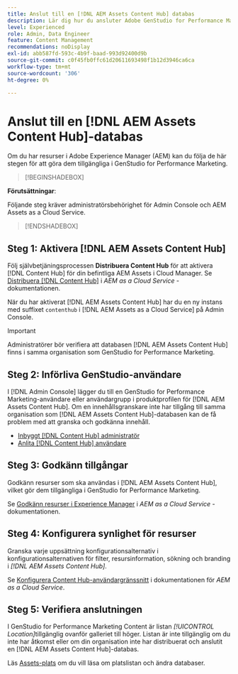 ```yaml
---
title: Anslut till en [!DNL AEM Assets Content Hub] databas
description: Lär dig hur du ansluter Adobe GenStudio for Performance Marketing till en Adobe Experience Manager (AEM) [!DNL Content Hub] -databas och utnyttjar befintligt godkänt innehåll.
level: Experienced
role: Admin, Data Engineer
feature: Content Management
recommendations: noDisplay
exl-id: abb587fd-593c-4b9f-baad-993d92400d9b
source-git-commit: c0f45fb0ffc61d20611693498f1b12d3946ca6ca
workflow-type: tm+mt
source-wordcount: '306'
ht-degree: 0%

---
```


# Anslut till en [!DNL AEM Assets Content Hub]-databas

Om du har resurser i Adobe Experience Manager (AEM) kan du följa de här stegen för att göra dem tillgängliga i GenStudio for Performance Marketing.

>[!BEGINSHADEBOX]

**Förutsättningar**:

Följande steg kräver administratörsbehörighet för Admin Console och AEM Assets as a Cloud Service.

>[!ENDSHADEBOX]

## Steg 1: Aktivera [!DNL AEM Assets Content Hub]

Följ självbetjäningsprocessen **Distribuera Content Hub** för att aktivera [!DNL Content Hub] för din befintliga AEM Assets i Cloud Manager. Se [Distribuera [!DNL Content Hub]](https://experienceleague.adobe.com/sv/docs/experience-manager-cloud-service/content/assets/content-hub/deploy-content-hub) i _AEM as a Cloud Service_ -dokumentationen.

När du har aktiverat [!DNL AEM Assets Content Hub] har du en ny instans med suffixet `contenthub` i [!DNL AEM Assets as a Cloud Service] på Admin Console.

>[!IMPORTANT]
>
>Administratörer bör verifiera att databasen [!DNL AEM Assets Content Hub] finns i samma organisation som GenStudio for Performance Marketing.

## Steg 2: Införliva GenStudio-användare

I [!DNL Admin Console] lägger du till en GenStudio for Performance Marketing-användare eller användargrupp i produktprofilen för [!DNL AEM Assets Content Hub]. Om en innehållsgranskare inte har tillgång till samma organisation som [!DNL AEM Assets Content Hub]-databasen kan de få problem med att granska och godkänna innehåll.

- [Inbyggt [!DNL Content Hub] administratör](https://experienceleague.adobe.com/sv/docs/experience-manager-cloud-service/content/assets/content-hub/deploy-content-hub#onboard-content-hub-administrator)
- [Anlita [!DNL Content Hub] användare](https://experienceleague.adobe.com/sv/docs/experience-manager-cloud-service/content/assets/content-hub/deploy-content-hub#onboard-content-hub-users)

## Steg 3: Godkänn tillgångar

Godkänn resurser som ska användas i [!DNL AEM Assets Content Hub], vilket gör dem tillgängliga i GenStudio for Performance Marketing.

Se [Godkänn resurser i Experience Manager](https://experienceleague.adobe.com/sv/docs/experience-manager-cloud-service/content/assets/dynamicmedia/dynamic-media-open-apis/approve-assets) i _AEM as a Cloud Service_ -dokumentationen.

## Steg 4: Konfigurera synlighet för resurser

Granska varje uppsättning konfigurationsalternativ i konfigurationsalternativen för filter, resursinformation, sökning och branding i _[!DNL AEM Assets Content Hub]_.

Se [Konfigurera Content Hub-användargränssnitt](https://experienceleague.adobe.com/sv/docs/experience-manager-cloud-service/content/assets/content-hub/configure-content-hub-ui-options) i dokumentationen för _AEM as a Cloud Service_.

## Steg 5: Verifiera anslutningen

I GenStudio for Performance Marketing Content är listan _[!UICONTROL Location]_&#x200B;tillgänglig ovanför galleriet till höger. Listan är inte tillgänglig om du inte har åtkomst eller om din organisation inte har distribuerat och anslutit en [!DNL AEM Assets Content Hub]-databas.

Läs [Assets-plats](manage-assets.md#assets-location) om du vill läsa om platslistan och ändra databaser.
